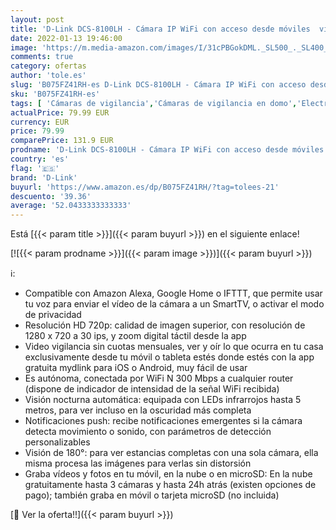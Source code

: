 ```yaml
---
layout: post
title: 'D-Link DCS-8100LH - Cámara IP WiFi con acceso desde móviles  visión 180°  grabación en la nube y en el móvil  HD 720p  visión nocturna  ranura MicroSD  compatible Amazon Alexa y Google Home'
date: 2022-01-13 19:46:00
image: 'https://m.media-amazon.com/images/I/31cPBGokDML._SL500_._SL400_.jpg'
comments: true
category: ofertas
author: 'tole.es'
slug: 'B075FZ41RH-es D-Link DCS-8100LH - Cámara IP WiFi con acceso desde...'
sku: 'B075FZ41RH-es'
tags: [ 'Cámaras de vigilancia','Cámaras de vigilancia en domo','Electrónica','Fotografía y videocámaras','alexa','d-link','google','home', ]
actualPrice: 79.99 EUR
currency: EUR
price: 79.99
comparePrice: 131.9 EUR
prodname: 'D-Link DCS-8100LH - Cámara IP WiFi con acceso desde móviles  visión 180°  grabación en la nube y en el móvil  HD 720p  visión nocturna  ranura MicroSD  compatible Amazon Alexa y Google Home'
country: 'es'
flag: '🇪🇸'
brand: 'D-Link'
buyurl: 'https://www.amazon.es/dp/B075FZ41RH/?tag=tolees-21'
descuento: '39.36'
average: '52.0433333333333'
---
```


Está [{{< param title >}}]({{< param buyurl >}}) en el siguiente enlace!

[![{{< param prodname >}}]({{< param image >}})]({{< param buyurl >}})

ℹ️:

- Compatible con Amazon Alexa, Google Home o IFTTT, que permite usar tu voz para enviar el vídeo de la cámara a un SmartTV, o activar el modo de privacidad
- Resolución HD 720p: calidad de imagen superior, con resolución de 1280 x 720 a 30 ips, y zoom digital táctil desde la app
- Video vigilancia sin cuotas mensuales, ver y oír lo que ocurra en tu casa exclusivamente desde tu móvil o tableta estés donde estés con la app gratuita mydlink para iOS o Android, muy fácil de usar
- Es autónoma, conectada por WiFi N 300 Mbps a cualquier router (dispone de indicador de intensidad de la señal WiFi recibida)
- Visión nocturna automática: equipada con LEDs infrarrojos hasta 5 metros, para ver incluso en la oscuridad más completa
- Notificaciones push: recibe notificaciones emergentes si la cámara detecta movimiento o sonido, con parámetros de detección personalizables
- Visión de 180°: para ver estancias completas con una sola cámara, ella misma procesa las imágenes para verlas sin distorsión
- Graba vídeos y fotos en tu móvil, en la nube o en microSD: En la nube gratuitamente hasta 3 cámaras y hasta 24h atrás (existen opciones de pago); también graba en móvil o tarjeta microSD (no incluida)

[🛒 Ver la oferta!!]({{< param buyurl >}})
